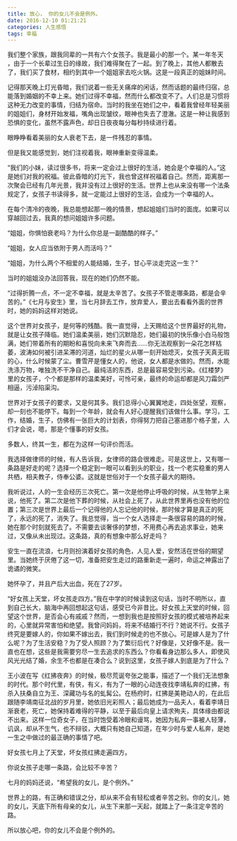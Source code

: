 ```yaml
---
title: 放心， 你的女儿不会是例外。
date: 2016-12-10 01:21:21
categories: 人生感悟
tags: 幸福
---
```


我们整个家族，跟我同辈的一共有六个女孩子。我是最小的那一个。某一年冬天 ，由于一个长辈过生日的缘故，我们难得聚在了一起。到了晚上，其他人都散去了，我们买了食材，相约到其中一个姐姐家去吃火锅。这是一段真正的姐妹时间。

记得那天晚上灯光昏暗，我们说着一些无关痛痒的闲话，然而话题的最终归宿，总能落到婚姻的不幸上来。她们过得不幸福，然而什么都改变不了。人们总是习惯将这种无力改变的事情，归结为宿命。当时的我坐在她们之中，看着我曾经年轻美丽的姐姐们，身材开始发福，嘴角出现皱纹，眼神也失去了澄澈。这是一种让我感到恐惧的变化，虽然不露声色，却日日夜夜每分每秒持续进行着。

眼睁睁看着美丽的女人衰老下去，是一件残忍的事情。

但是我又能感觉到，她们注视着我，眼神重新变得温柔。

<!-- more -->

“我们的小妹，读过很多书，将来一定会过上很好的生活，她会是个幸福的人。”这是她们对我的祝福。彼此昏暗的灯光下，我也曾这样祝福着自己。然而，距离那一次聚会已经有几年光景，我并没有过上很好的生活。世界上也从来没有哪一个法条规定了，女孩子书读得多，就一定能过上很好的生活，会成为一个幸福的人。

在每个清冷的夜晚，我总能想起那一晚的情景，想起姐姐们当时的面庞。如果可以穿越回过去，我真的想问姐姐许多问题。

“姐姐，你惧怕衰老吗？为什么你总是一副酷酷的样子。”

“姐姐，女人应当依附于男人而活吗？”

“姐姐，为什么两个不相爱的人能结婚，生子，甘心平淡走完这一生？"

当时的姐姐没办法回答我，现在的她们仍然不能。

“过得折腾一点，不一定不幸福，就是太辛苦了。女孩子不管走哪条路，都是会辛苦的。”《七月与安生》里，当七月辞去工作，放弃爱人，要出去看看外面的世界时，她的妈妈这样对她说。

这个世界对女孩子，是何等的残酷。我一直觉得，上天赐给这个世界最好的礼物，就是让女孩子降临。她们温柔美丽，她们沉默隐忍，她们最初的快乐像小白马般饱满，她们带着所有的期盼和喜悦向未来飞奔而去……你无法观察到一朵花怎样枯萎，波涛如何被引进呆滞的河道，灿烂的星火从哪一刻开始熄灭，女孩子天真无瑕的心，什么时候蒙了尘。曹雪芹是懂女人的，他说，女人都是水做的。然而，水能洗涤万物，唯独洗不干净自己。最纯洁的东西，总是最容易受到污染。《红楼梦》里的女孩子，个个都是那样的温柔美好，可怜可亲，最终的命运却都是风刀霜剑严相逼，污淖陷渠沟。

世界对于女孩子的要求，又是何其多。我们总得小心翼翼地走，四处张望，观察，却一刻也不能停下。每到一个年龄，就会有人好心提醒我们该做什么事。学习，工作，结婚，生子，仿佛有一张巨大的计划表，你得努力把自己塞进那个格子里，人们才会说，嗯，那是个懂事的好女孩。

多数人，终其一生，都在为这样一句评价而活。

我选择做律师的时候，有人告诉我，女律师的路会很难走。可是这世上，又有哪一条路是好走的呢？选择一个稳定到一眼可以看到头的职业，找一个老实稳重的男人共栖，相夫教子，侍奉公婆。这就是世俗对于一个女孩子最大的期待。

我听说过，人的一生会经历三次死亡。第一次是他停止呼吸的时候，从生物学上来说，他死了。第二次是他下葬的时候，从社会上死了，从此世界里再也没有他的位置；第三次是世界上最后一个记得他的人忘记他的时候，那时候才算是真正的死了，永远的死了，消失了。我总觉得，当一个女人选择走一条很容易的路的时候，她在那个时刻就死去了。不需要去谈奢侈的梦想，不用费心再去追求事业，她来过，又像从未出现过。这条路，真的有想象中那么好走吗？

安生一直在流浪，七月则扮演着好女孩的角色，人见人爱，安然活在世俗的期望里。当她终于厌倦了这一切，准备把安生走过的路重新走一遍时，命运之神露出了诡谲的微笑。

她怀孕了，并且产后大出血，死在了27岁。

“好女孩上天堂，坏女孩走四方。”我在中学的时候读到这句话，当时不明所以，直到自己长大，脑海中再回想起这句话，感受已今非昔比。好女孩上天堂的时候，回望这个世界，是否会心有戚戚？然而，一想到我也是按照好女孩的模式被培养起来的，心里就异常害怕和绝望。我曾问妈妈，将来不结婚行不行？她说不行。女孩子终究是要嫁人的，你如果不嫁出去，我们到时候走的也不放心。可是嫁人是为了什么呢？为了生活安稳？为了受人照顾？为了繁衍后代？好像是，又好像不是。我一直也在想，这些是我需要穷尽一生去追求的东西么？你看看身边那么多人，即使风风光光结了婚，余生不也都是在凑合么？说到这里，女孩子嫁人到底是为了什么？

王小波在写《红拂夜奔》的时候，极尽荒诞夸张之能事，描述了一个我们无法想象的时代。那个时代里，有侠，有义，有为了一眼的心动连夜找李靖私奔的红拂，有杀入扶桑自立为王、深藏功与名的虬髯公。在杨府时，红拂是美艳动人的，在此后跟随李靖南征北战的岁月里，她依旧光彩照人；最后她成为一品夫人，看着李靖日渐衰老，死亡，她保持着难得的平静，以至于最后向皇上请求殉夫，具体缘由都说不出来。这样一位奇女子，在当时饱受着冷眼和谩骂，她因为私奔一事被人轻薄，讥讽，却从不生气，也不辩驳，大概只有她自己知道，在年少时与爱人私奔，是她一生之中做过的最正确的事情了吧。

好女孩七月上了天堂，坏女孩红拂走遍四方。

你说女孩子走哪一条路，会比较不辛苦？

七月的妈妈还说，“希望我的女儿，是个例外。”

世界上的路，有正确和错误之分，却从来不会有轻松或者辛苦之别。你的女儿，她的女儿，天底下所有母亲的女儿，从生下来那一天起，就踏上了一条注定辛苦的路。

所以放心吧，你的女儿不会是个例外的。
